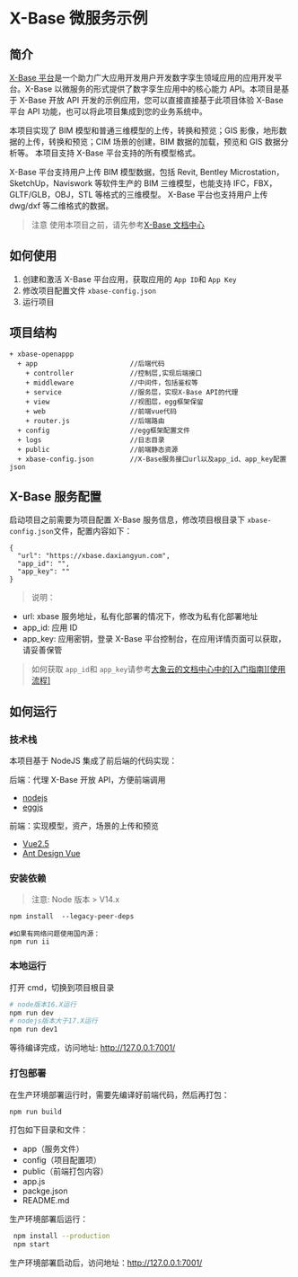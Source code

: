 # X-Base 微服务示例

## 简介

[X-Base 平台](https://xbase.daxiangyun.com)是一个助力广大应用开发用户开发数字孪生领域应用的应用开发平台。X-Base 以微服务的形式提供了数字孪生应用中的核心能力 API。本项目是基于 X-Base 开放 API 开发的示例应用，您可以直接直接基于此项目体验 X-Base 平台 API 功能，也可以将此项目集成到您的业务系统中。

本项目实现了 BIM 模型和普通三维模型的上传，转换和预览；GIS 影像，地形数据的上传，转换和预览；CIM 场景的创建，BIM 数据的加载，预览和 GIS 数据分析等。 本项目支持 X-Base 平台支持的所有模型格式。

X-Base 平台支持用户上传 BIM 模型数据，包括 Revit, Bentley Microstation，SketchUp，Naviswork 等软件生产的 BIM 三维模型，也能支持 IFC，FBX，GLTF/GLB，OBJ，STL 等格式的三维模型。 X-Base 平台也支持用户上传 dwg/dxf 等二维格式的数据。

> 注意
> 使用本项目之前，请先参考[X-Base 文档中心](https://xbase.daxiangyun.com/doc/api)

## 如何使用

1. 创建和激活 X-Base 平台应用，获取应用的 `App ID`和 `App Key`
2. 修改项目配置文件 `xbase-config.json`
3. 运行项目

## 项目结构

```
+ xbase-openappp
  + app                       //后端代码
    + controller              //控制层,实现后端接口
    + middleware              //中间件，包括鉴权等
    + service                 //服务层，实现X-Base API的代理
    + view                    //视图层，egg框架保留
    + web                     //前端vue代码
    + router.js               //后端路由
  + config                    //egg框架配置文件
  + logs                      //日志目录
  + public                    //前端静态资源
  + xbase-config.json         //X-Base服务接口url以及app_id、app_key配置json
```

## X-Base 服务配置

启动项目之前需要为项目配置 X-Base 服务信息，修改项目根目录下 `xbase-config.json`文件，配置内容如下：

```
{
  "url": "https://xbase.daxiangyun.com",
  "app_id": "",
  "app_key": ""
}
```

> 说明：

- url: xbase 服务地址，私有化部署的情况下，修改为私有化部署地址
- app_id: 应用 ID
- app_key: 应用密钥，登录 X-Base 平台控制台，在应用详情页面可以获取，请妥善保管

> 如何获取 `app_id`和 `app_key`请参考[大象云的文档中心中的[入门指南][使用流程]](https://xbase.daxiangyun.com/doc/api)

## 如何运行

### 技术栈

本项目基于 NodeJS 集成了前后端的代码实现：

后端：代理 X-Base 开放 API，方便前端调用

- [nodejs](https://nodejs.org/)
- [eggjs](https://www.eggjs.org/zh-CN)

前端：实现模型，资产，场景的上传和预览

- [Vue2.5](https://v2.cn.vuejs.org/v2/guide/)
- [Ant Design Vue](https://www.antdv.com/components/overview)

### 安装依赖

> 注意: Node 版本 > V14.x

```
npm install  --legacy-peer-deps

#如果有网络问题使用国内源：
npm run ii
```

### 本地运行

打开 cmd，切换到项目根目录

```bash
# node版本16.X运行
npm run dev
# nodejs版本大于17.X运行
npm run dev1
```

等待编译完成，访问地址: http://127.0.0.1:7001/

### 打包部署

在生产环境部署运行时，需要先编译好前端代码，然后再打包：

```bash
npm run build
```

打包如下目录和文件：

- app（服务文件）
- config（项目配置项）
- public（前端打包内容）
- app.js
- packge.json
- README.md

生产环境部署后运行：

```bash
 npm install --production
 npm start
```

生产环境部署启动后，访问地址：http://127.0.0.1:7001/
